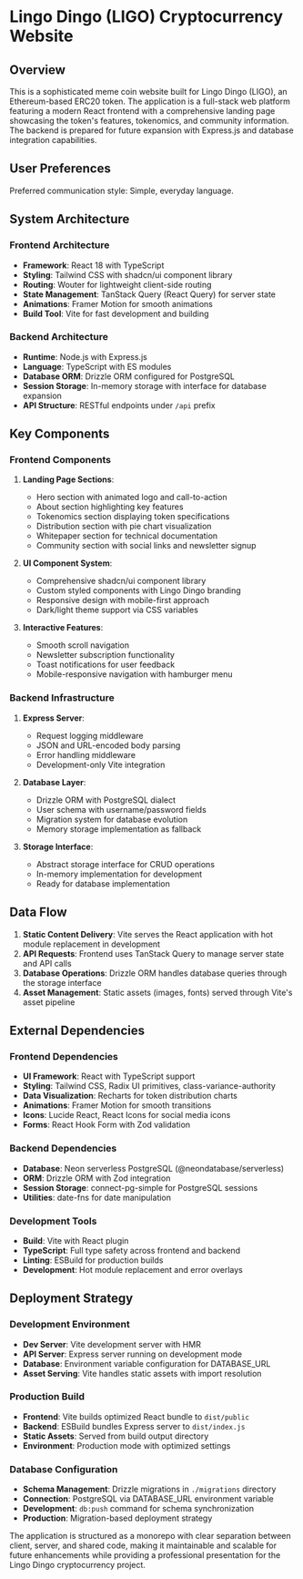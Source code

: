 # Lingo Dingo (LIGO) Cryptocurrency Website

## Overview

This is a sophisticated meme coin website built for Lingo Dingo (LIGO), an Ethereum-based ERC20 token. The application is a full-stack web platform featuring a modern React frontend with a comprehensive landing page showcasing the token's features, tokenomics, and community information. The backend is prepared for future expansion with Express.js and database integration capabilities.

## User Preferences

Preferred communication style: Simple, everyday language.

## System Architecture

### Frontend Architecture
- **Framework**: React 18 with TypeScript
- **Styling**: Tailwind CSS with shadcn/ui component library
- **Routing**: Wouter for lightweight client-side routing
- **State Management**: TanStack Query (React Query) for server state
- **Animations**: Framer Motion for smooth animations
- **Build Tool**: Vite for fast development and building

### Backend Architecture
- **Runtime**: Node.js with Express.js
- **Language**: TypeScript with ES modules
- **Database ORM**: Drizzle ORM configured for PostgreSQL
- **Session Storage**: In-memory storage with interface for database expansion
- **API Structure**: RESTful endpoints under `/api` prefix

## Key Components

### Frontend Components
1. **Landing Page Sections**:
   - Hero section with animated logo and call-to-action
   - About section highlighting key features
   - Tokenomics section displaying token specifications
   - Distribution section with pie chart visualization
   - Whitepaper section for technical documentation
   - Community section with social links and newsletter signup

2. **UI Component System**:
   - Comprehensive shadcn/ui component library
   - Custom styled components with Lingo Dingo branding
   - Responsive design with mobile-first approach
   - Dark/light theme support via CSS variables

3. **Interactive Features**:
   - Smooth scroll navigation
   - Newsletter subscription functionality
   - Toast notifications for user feedback
   - Mobile-responsive navigation with hamburger menu

### Backend Infrastructure
1. **Express Server**:
   - Request logging middleware
   - JSON and URL-encoded body parsing
   - Error handling middleware
   - Development-only Vite integration

2. **Database Layer**:
   - Drizzle ORM with PostgreSQL dialect
   - User schema with username/password fields
   - Migration system for database evolution
   - Memory storage implementation as fallback

3. **Storage Interface**:
   - Abstract storage interface for CRUD operations
   - In-memory implementation for development
   - Ready for database implementation

## Data Flow

1. **Static Content Delivery**: Vite serves the React application with hot module replacement in development
2. **API Requests**: Frontend uses TanStack Query to manage server state and API calls
3. **Database Operations**: Drizzle ORM handles database queries through the storage interface
4. **Asset Management**: Static assets (images, fonts) served through Vite's asset pipeline

## External Dependencies

### Frontend Dependencies
- **UI Framework**: React with TypeScript support
- **Styling**: Tailwind CSS, Radix UI primitives, class-variance-authority
- **Data Visualization**: Recharts for token distribution charts
- **Animations**: Framer Motion for smooth transitions
- **Icons**: Lucide React, React Icons for social media icons
- **Forms**: React Hook Form with Zod validation

### Backend Dependencies
- **Database**: Neon serverless PostgreSQL (@neondatabase/serverless)
- **ORM**: Drizzle ORM with Zod integration
- **Session Storage**: connect-pg-simple for PostgreSQL sessions
- **Utilities**: date-fns for date manipulation

### Development Tools
- **Build**: Vite with React plugin
- **TypeScript**: Full type safety across frontend and backend
- **Linting**: ESBuild for production builds
- **Development**: Hot module replacement and error overlays

## Deployment Strategy

### Development Environment
- **Dev Server**: Vite development server with HMR
- **API Server**: Express server running on development mode
- **Database**: Environment variable configuration for DATABASE_URL
- **Asset Serving**: Vite handles static assets with import resolution

### Production Build
- **Frontend**: Vite builds optimized React bundle to `dist/public`
- **Backend**: ESBuild bundles Express server to `dist/index.js`
- **Static Assets**: Served from build output directory
- **Environment**: Production mode with optimized settings

### Database Configuration
- **Schema Management**: Drizzle migrations in `./migrations` directory
- **Connection**: PostgreSQL via DATABASE_URL environment variable
- **Development**: `db:push` command for schema synchronization
- **Production**: Migration-based deployment strategy

The application is structured as a monorepo with clear separation between client, server, and shared code, making it maintainable and scalable for future enhancements while providing a professional presentation for the Lingo Dingo cryptocurrency project.